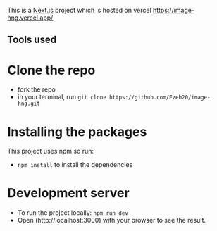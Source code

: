 This is a [Next.js](https://nextjs.org/) project which is hosted on vercel
https://image-hng.vercel.app/

## Tools used
# Clone the repo
- fork the repo
- in your terminal, run ```git clone https://github.com/Ezeh20/image-hng.git```

# Installing the packages
This project uses npm so run:
- ```npm install``` to install the dependencies

# Development server
- To run the project locally:
``` npm run dev ```
- Open (http://localhost:3000) with your browser to see the result.
